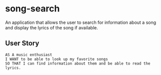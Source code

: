 # song-search
An application that allows the user to search for information about a song and display the lyrics of the song if available.

## User Story

```
AS A music enthusiast
I WANT to be able to look up my favorite songs
SO THAT I can find information about them and be able to read the lyrics.
```
